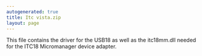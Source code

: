 ```yaml
---
autogenerated: true
title: Itc vista.zip
layout: page
---
```


This file contains the driver for the USB18 as well as the itc18mm.dll
needed for the ITC18 Micromanager device adapter.
